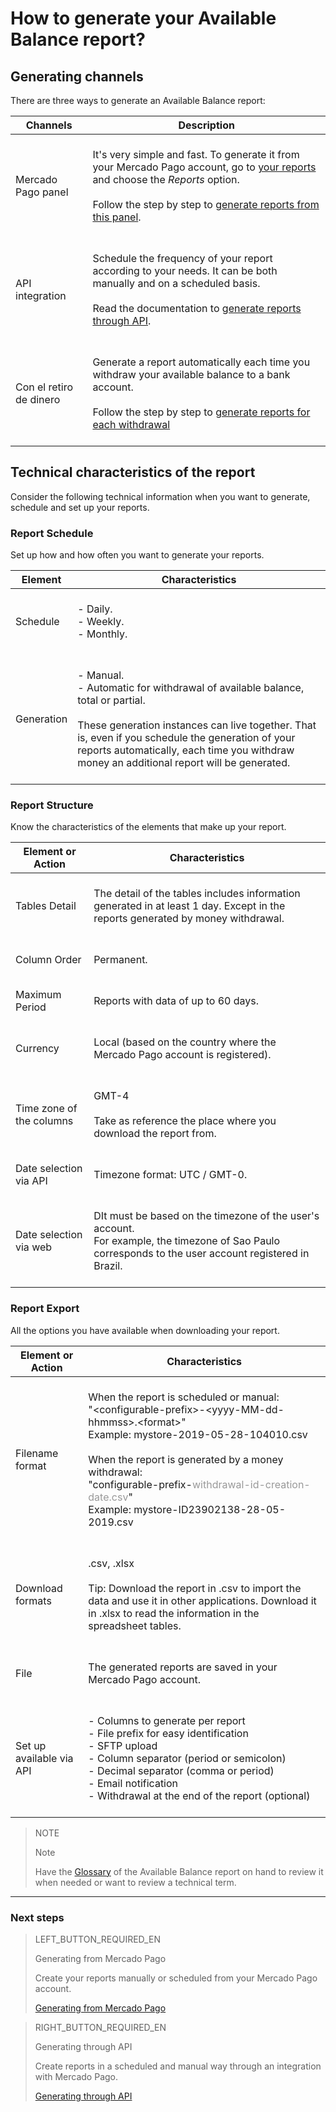 
# How to generate your Available Balance report?


## Generating channels

There are three ways to generate an Available Balance report:

| Channels | Description |
| ------- | ----------- |
| Mercado Pago panel | <br/>It's very simple and fast. To generate it from your Mercado Pago account, go to [your reports](https://www.mercadopago.com.ar/balance/reports) and choose the *Reports* option.<br/><br/>Follow the step by step to [generate reports from this panel](https://www.mercadopago.com.ar/developers/en/guides/manage-account/reports/available-money/panel/).<br/><br/> |
| API integration | <br/>Schedule the frequency of your report according to your needs. It can be both manually and on a scheduled basis.<br/><br/>Read the documentation to [generate reports through API](https://www.mercadopago.com.ar/developers/en/guides/manage-account/reports/available-money/api/).<br/><br/>|
| Con el retiro de dinero | <br/>Generate a report automatically each time you withdraw your available balance to a bank account.<br/><br/>Follow the step by step to [generate reports for each withdrawal](https://www.mercadopago.com.ar/developers/en/guides/manage-account/reports/available-money/withdrawal/)<br/><br/> |


## Technical characteristics of the report

Consider the following technical information when you want to generate, schedule and set up your reports.

### Report Schedule

Set up how and how often you want to generate your reports.


| Element | Characteristics |
| ------------ |	--------    |
| Schedule | <br/>-  Daily.<br/>  -  Weekly.<br/>-  Monthly. <br/><br/> |
| Generation  | <br/>-  Manual.<br/>  -  Automatic for withdrawal of available balance, total or partial. <br/><br/>These generation instances can live together. That is, even if you schedule the generation of your reports automatically, each time you withdraw money an additional report will be generated.<br/> <br/>  |


### Report Structure

Know the characteristics of the elements that make up your report.


| Element or Action | Characteristics |
| ------------ |	--------    |
| Tables Detail | <br/>The detail of the tables includes information generated in at least 1 day. Except in the reports generated by money withdrawal. <br/> <br/>  |
| Column Order |<br/> Permanent. <br/> <br/> |
| Maximum Period | <br/> Reports with data of up to 60 days. <br/> <br/> |
| Currency | <br/> Local (based on the country where the Mercado Pago account is registered). <br/> <br/> |
| Time zone of the columns | <br/> GMT-4 <br/> <br/> Take as reference the place where you download the report from. <br/> <br/> |
| Date selection via API |<br/>  Timezone format: UTC / GMT-0. <br/> <br/> |
| Date selection via web | <br/> DIt must be based on the timezone of the user's account. <br/> For example, the timezone of Sao Paulo corresponds to the user account registered in Brazil. <br/> <br/> |


### Report Export

All the options you have available when downloading your report.

| Element or Action | Characteristics |
| ------------ |	--------    |
| Filename format | <br/>When the report is scheduled or manual:<br/> "&#60;configurable-prefix&#62;-<span>&#60;yyyy-MM-dd-hhmmss&#62;.&#60;format&#62;</span>" <br/> Example: mystore-2019-05-28-104010.csv <br/><br/> When the report is generated by a money withdrawal: <br/> "configurable-prefix-<span style='color:#999999;'>withdrawal-id-creation-date.csv</span>"<br/> Example: mystore-ID23902138-28-05-2019.csv <br/> <br/> |
| Download formats | <br/>.csv, .xlsx <br/><br/>Tip: Download the report in .csv to import the data and use it in other applications. Download it in .xlsx to read the information in the spreadsheet tables. <br/><br/> |
| File | <br/>The generated reports are saved in your Mercado Pago account.<br/><br/> |
| Set up available via API | <br/>-  Columns to generate per report<br/> -  File prefix for easy identification<br/> -  SFTP upload<br/> -  Column separator (period or semicolon)<br/> -  Decimal separator (comma or period)<br/> -  Email notification<br/> -  Withdrawal at the end of the report (optional) <br/><br/> |



> NOTE
>
> Note
>
> Have the [Glossary](https://www.mercadopago.com.ar/developers/en/guides/manage-account/reports/available-money/glossary/) of the Available Balance report on hand to review it when needed or want to review a technical term.

<hr/>

### Next steps

> LEFT_BUTTON_REQUIRED_EN
>
> Generating from Mercado Pago  
>
> Create your reports manually or scheduled from your Mercado Pago account.
>
> [Generating from Mercado Pago](https://www.mercadopago.com.ar/developers/en/guides/manage-account/reports/available-money/panel/)

> RIGHT_BUTTON_REQUIRED_EN
>
> Generating through API
>
> Create reports in a scheduled and manual way through an integration with Mercado Pago.
>
> [Generating through API](https://www.mercadopago.com.ar/developers/en/guides/manage-account/reports/available-money/api/)
